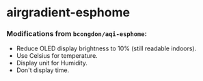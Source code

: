 # airgradient-esphome

### Modifications from `bcongdon/aqi-esphome`:
 - Reduce OLED display brightness to 10% (still readable indoors).
 - Use Celsius for temperature.
 - Display unit for Humidity.
 - Don't display time.